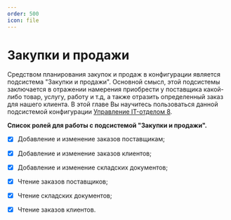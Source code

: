 ```yaml
---
order: 500
icon: file
---
```


# Закупки и продажи
Средством планирования закупок и продаж в конфигурации является подсистема "Закупки и продажи". Основной смысл, этой подсистемы заключается в отражении намерения приобрести у поставщика какой-либо товар, услугу, работу и т.д, а также отразить определенный заказ для нашего клиента. В этой главе Вы научитесь пользоваться данной подсистемой конфигурации [Управление IT-отделом 8](https://softonit.ru/catalog/products/it/#detail).

**Список ролей для работы с подсистемой "Закупки и продажи".**
* [x] Добавление и изменение заказов поставщикам;
* [x] Добавление и изменение заказов клиентов;
* [x] Добавление и изменение складских документов;
* [x] Чтение заказов поставщиков;
* [x] Чтение складских документов;
* [x] Чтение заказов клиентов.

